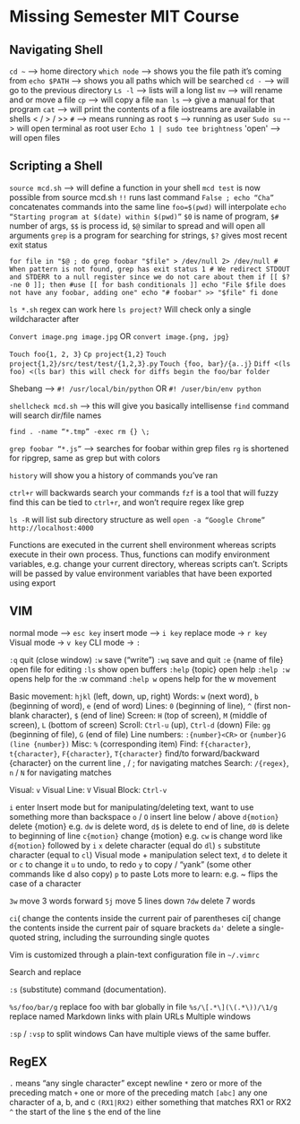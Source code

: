 # Missing Semester MIT Course

## Navigating Shell
`cd ~` --> home directory
`which node` --> shows you the file path it’s coming from 
`echo $PATH` --> shows you all paths which will be searched
`cd -` --> will go to the previous directory
`Ls -l` --> lists will a long list
`mv` --> will rename and or move a file
`cp` --> will copy a file
`man ls` --> give a manual for that program
`cat` --> will print the contents of a file
iostreams are available in shells < / > / >>
`#` --> means running as root
`$` --> running as user
`Sudo su` --> will open terminal as root user
`Echo 1 | sudo tee brightness`
'open' --> will open files

## Scripting a Shell
`source mcd.sh` --> will define a function in your shell
`mcd test` is now possible from source mcd.sh
`!!` runs last command
`False ; echo “Cha”` concatenates commands into the same line
`foo=$(pwd)` will interpolate
`echo “Starting program at $(date) within $(pwd)”`
`$0` is name of program, `$#` number of args, `$$` is process id, `$@` similar to spread and will open all arguments
`grep` is a program for searching for strings, 
`$?` gives most recent exit status

`
for file in "$@ ; do
    grep foobar "$file" > /dev/null 2> /dev/null
    # When pattern is not found, grep has exit status 1
    # We redirect STDOUT and STDERR to a null register since we do not care about them
    if [[ $? -ne 0 ]]; then #use [[ for bash conditionals ]]
        echo "File $file does not have any foobar, adding one"
        echo "# foobar" >> "$file"
    fi
done
`

`ls *.sh` regex can work here
`ls project?` Will check only a single wildcharacter after

`Convert image.png image.jpg` OR `convert image.{png, jpg}`

`Touch foo{1, 2, 3}`
`Cp project{1,2}`
`Touch project{1,2}/src/test/test/{1,2,3}.py`
`Touch {foo, bar}/{a..j}`
`Diff <(ls foo) <(ls bar) this will check for diffs begin the foo/bar folder`

Shebang —> `#! /usr/local/bin/python` OR `#! /user/bin/env python`

`shellcheck mcd.sh` —> this will give you basically intellisense
`find` command will search dir/file names

`find . -name “*.tmp” -exec rm {} \;`

`grep foobar “*.js”` —> searches for foobar within grep files
`rg` is shortened for ripgrep, same as grep but with colors

`history` will show you a history of commands you’ve ran 

`ctrl+r` will backwards search your commands
`fzf` is a tool that will fuzzy find this can be tied to `ctrl+r`, and won’t require regex like grep

`ls -R` will list sub directory structure as well
`open -a “Google Chrome” http://localhost:4000`

Functions are executed in the current shell environment whereas scripts execute in their own process. Thus, functions can modify environment variables, e.g. change your current directory, whereas scripts can’t. Scripts will be passed by value environment variables that have been exported using export

## VIM
normal mode —> `esc key`
insert mode —> `i key`
replace mode -> `r key`
Visual mode -> `v key`
CLI mode -> `:`

`:q` quit (close window)
`:w` save (“write”)
`:wq` save and quit
`:e` {name of file} open file for editing
`:ls` show open buffers
`:help` {topic} open help
`:help :w` opens help for the :w command
`:help w` opens help for the w movement

Basic movement: `hjkl` (left, down, up, right)
Words: `w` (next word), `b` (beginning of word), `e` (end of word)
Lines: `0` (beginning of line), `^` (first non-blank character), `$` (end of line)
Screen: `H` (top of screen), `M` (middle of screen), `L` (bottom of screen)
Scroll: `Ctrl-u` (up), `Ctrl-d` (down)
File: `gg` (beginning of file), `G` (end of file)
Line numbers: `:{number}<CR>` or `{number}G (line {number})`
Misc: `%` (corresponding item)
Find: `f{character}`, `t{character}`, `F{character}`, `T{character}`
find/to forward/backward {character} on the current line
, / ; for navigating matches
Search: `/{regex}`, `n` / `N` for navigating matches

Visual: `v`
Visual Line: `V`
Visual Block: `Ctrl-v`

`i` enter Insert mode
but for manipulating/deleting text, want to use something more than backspace
`o` / `O` insert line below / above
`d{motion}` delete {motion}
e.g. `dw` is delete word, `d$` is delete to end of line, `d0` is delete to beginning of line
`c{motion}` change {motion}
e.g. `cw` is change word
like `d{motion}` followed by `i`
`x` delete character (equal do `dl`)
`s` substitute character (equal to `cl`)
Visual mode + manipulation
select text, `d` to delete it or `c` to change it
`u` to undo, <C-r> to redo
`y` to copy / “yank” (some other commands like d also copy)
`p` to paste
Lots more to learn: e.g. ~ flips the case of a character

`3w` move 3 words forward
`5j` move 5 lines down
`7dw` delete 7 words

`ci`( change the contents inside the current pair of parentheses
ci[ change the contents inside the current pair of square brackets
`da'` delete a single-quoted string, including the surrounding single quotes

Vim is customized through a plain-text configuration file in `~/.vimrc`

Search and replace

`:s` (substitute) command (documentation).

`%s/foo/bar/g`
replace foo with bar globally in file
`%s/\[.*\](\(.*\))/\1/g`
replace named Markdown links with plain URLs
Multiple windows

`:sp` / `:vsp` to split windows
Can have multiple views of the same buffer.

## RegEX

`.` means “any single character” except newline
`*` zero or more of the preceding match
`+` one or more of the preceding match
`[abc]` any one character of a, b, and c
`(RX1|RX2)` either something that matches RX1 or RX2
`^` the start of the line
`$` the end of the line

